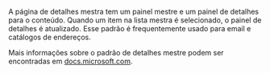 ﻿A página de detalhes mestra tem um painel mestre e um painel de detalhes para o conteúdo. Quando um item na lista mestra é selecionado, o painel de detalhes é atualizado. Esse padrão é frequentemente usado para email e catálogos de endereços.

Mais informações sobre o padrão de detalhes mestre podem ser encontradas em [docs.microsoft.com](https://docs.microsoft.com/en-us/windows/uwp/controls-and-patterns/master-details).
